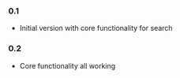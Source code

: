 ### 0.1
* Initial version with core functionality for search

### 0.2 
* Core functionality all working